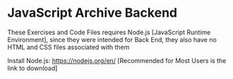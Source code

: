 # JavaScript Archive Backend

These Exercises and Code Files requires Node.js [JavaScript Runtime Environment], since they were intended for Back End, they also have no HTML and CSS files associated with them 

Install Node.js: https://nodejs.org/en/ [Recommended for Most Users is the link to download]